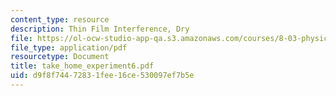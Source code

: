 ```yaml
---
content_type: resource
description: Thin Film Interference, Dry
file: https://ol-ocw-studio-app-qa.s3.amazonaws.com/courses/8-03-physics-iii-spring-2003/d9f8f74472831fee16ce530097ef7b5e_take_home_experiment6.pdf
file_type: application/pdf
resourcetype: Document
title: take_home_experiment6.pdf
uid: d9f8f744-7283-1fee-16ce-530097ef7b5e
---
```

